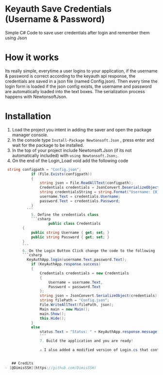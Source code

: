 # Keyauth Save Credentials (Username & Password)
Simple C# Code to save user credentials after login and remember them using Json

# How it works
Its really simple, everytime a user logins to your application, if the username & password is correct according to the keyauth api response, the credentials are saved in a json file (named Config.json). Then every time the login form is loaded if the json config exists, the username and password are automatically loaded into the text boxes. The serialization process happens with NewtonsoftJson.

# Installation
1. Load the project you intent in adding the saver and open the package manager console.
2. In the console type ```Install-Package Newtonsoft.Json``` , press enter and wait for the package to be installed.
3. In the top of your project include Newtonsoft.Json (if its not automatically included) with ```using Newtonsoft.Json;```.
4. On the end of the Login_Load void add the following code
```csharp
 string configpath = "Config.json";
            if (File.Exists(configpath))
            {
                string json = File.ReadAllText(configpath);
                Credentials credentials = JsonConvert.DeserializeObject<Credentials>(json);
                string credentialsString = string.Format("Username: {0}, Password: {1}", credentials.Username, credentials.Password);
                username.Text = credentials.Username;
                password.Text = credentials.Password;
            }
          ```
            5. Define the credentials class 
            ```csharp
                    public class Credentials
        {
            public string Username { get; set; }
            public string Password { get; set; }
        }
        ```
        6. On the Login Button Click change the code to the following
        ```csharp
          KeyAuthApp.login(username.Text,password.Text);
            if (KeyAuthApp.response.success)
            {
                Credentials credentials = new Credentials
                {
                    Username = username.Text,
                    Password = password.Text
                };
                string json = JsonConvert.SerializeObject(credentials);
                string filePath = "Config.json";
                File.WriteAllText(filePath, json);
                Main main = new Main();
                main.Show();
                this.Hide();
            }
            else
                status.Text = "Status: " + KeyAuthApp.response.message;
                ```
                7. Build the application and you are ready!
                
                ⚠️ I also added a modified version of Login.cs that contains it so you can simply change the whole form to that for faster installation.
                
                
   ## Credits
- [@DimisSSH](https://github.com/DimisSSH)

